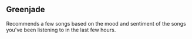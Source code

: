 ## Greenjade

Recommends a few songs based on the mood and sentiment of the songs you've been listening to in the last few hours.


